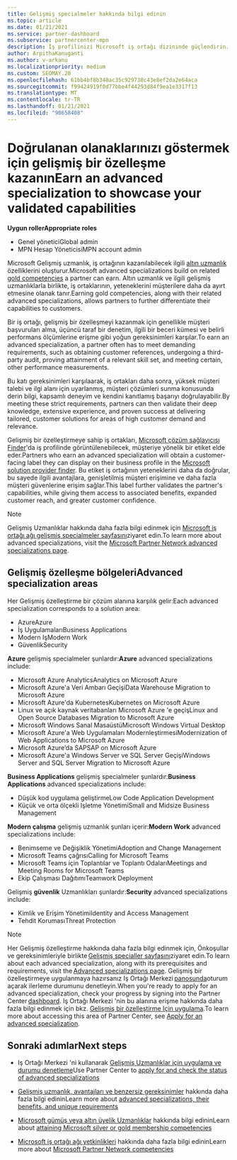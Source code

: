 ```yaml
---
title: Gelişmiş specialmeler hakkında bilgi edinin
ms.topic: article
ms.date: 01/21/2021
ms.service: partner-dashboard
ms.subservice: partnercenter-mpn
description: İş profilinizi Microsoft iş ortağı dizininde güçlendirin. Mevcut altın ve gümüş uzmanlıklarınızla birlikte elde ettiğiniz Gelişmiş Uzmanlıklar hakkında bilgi edinin.
author: ArpithaKanuganti
ms.author: v-arkanu
ms.localizationpriority: medium
ms.custom: SEOMAY.20
ms.openlocfilehash: 61bb4bf8b340ac35c929738c43e8ef2da2e64aca
ms.sourcegitcommit: f99424919f0d77bbe4f44293d84f9ea1e3317f13
ms.translationtype: MT
ms.contentlocale: tr-TR
ms.lasthandoff: 01/21/2021
ms.locfileid: "98658408"
---
```

# <a name="earn-an-advanced-specialization-to-showcase-your-validated-capabilities"></a><span data-ttu-id="74746-104">Doğrulanan olanaklarınızı göstermek için gelişmiş bir özelleşme kazanın</span><span class="sxs-lookup"><span data-stu-id="74746-104">Earn an advanced specialization to showcase your validated capabilities</span></span>

<span data-ttu-id="74746-105">**Uygun roller**</span><span class="sxs-lookup"><span data-stu-id="74746-105">**Appropriate roles**</span></span>

- <span data-ttu-id="74746-106">Genel yönetici</span><span class="sxs-lookup"><span data-stu-id="74746-106">Global admin</span></span>
- <span data-ttu-id="74746-107">MPN Hesap Yöneticisi</span><span class="sxs-lookup"><span data-stu-id="74746-107">MPN account admin</span></span>

<span data-ttu-id="74746-108">Microsoft Gelişmiş uzmanlık, iş ortağının kazanılabilecek ilgili [altın uzmanlık](learn-about-competencies.md) özelliklerini oluşturur.</span><span class="sxs-lookup"><span data-stu-id="74746-108">Microsoft advanced specializations build on related [gold competencies](learn-about-competencies.md) a partner can earn.</span></span> <span data-ttu-id="74746-109">Altın uzmanlık ve ilgili gelişmiş uzmanlıklarla birlikte, iş ortaklarının, yeteneklerini müşterilere daha da ayırt etmesine olanak tanır.</span><span class="sxs-lookup"><span data-stu-id="74746-109">Earning gold competencies, along with their related advanced specializations, allows partners to further differentiate their capabilities to customers.</span></span>

<span data-ttu-id="74746-110">Bir iş ortağı, gelişmiş bir özelleşmeyi kazanmak için genellikle müşteri başvuruları alma, üçüncü taraf bir denetim, ilgili bir beceri kümesi ve belirli performans ölçümlerine erişme gibi yoğun gereksinimleri karşılar.</span><span class="sxs-lookup"><span data-stu-id="74746-110">To earn an advanced specialization, a partner often has to meet demanding requirements, such as obtaining customer references, undergoing a third-party audit, proving attainment of a relevant skill set, and meeting certain, other performance measurements.</span></span>

<span data-ttu-id="74746-111">Bu katı gereksinimleri karşılaarak, iş ortakları daha sonra, yüksek müşteri talebi ve ilgi alanı için uyarlanmış, müşteri çözümleri sunma konusunda derin bilgi, kapsamlı deneyim ve kendini kanıtlamış başarıyı doğrulayabilir.</span><span class="sxs-lookup"><span data-stu-id="74746-111">By meeting these strict requirements, partners can then validate their deep knowledge, extensive experience, and proven success at delivering tailored, customer solutions for areas of high customer demand and relevance.</span></span>

<span data-ttu-id="74746-112">Gelişmiş bir özelleştirmeye sahip iş ortakları, [Microsoft çözüm sağlayıcısı Finder](https://www.microsoft.com/solution-providers/home)'da iş profilinde görüntülenebilecek, müşteriye yönelik bir etiket elde eder.</span><span class="sxs-lookup"><span data-stu-id="74746-112">Partners who earn an advanced specialization will obtain a customer-facing label they can display on their business profile in the [Microsoft solution provider finder](https://www.microsoft.com/solution-providers/home).</span></span> <span data-ttu-id="74746-113">Bu etiket iş ortağının yeteneklerini daha da doğrular, bu sayede ilgili avantajlara, genişletilmiş müşteri erişimine ve daha fazla müşteri güvenlerine erişim sağlar.</span><span class="sxs-lookup"><span data-stu-id="74746-113">This label further validates the partner's capabilities, while giving them access to associated benefits, expanded customer reach, and greater customer confidence.</span></span>

> [!NOTE]
> <span data-ttu-id="74746-114">Gelişmiş Uzmanlıklar hakkında daha fazla bilgi edinmek için [Microsoft iş ortağı ağı gelişmiş specialmeler sayfasını](https://partner.microsoft.com/membership/advanced-specialization)ziyaret edin.</span><span class="sxs-lookup"><span data-stu-id="74746-114">To learn more about advanced specializations, visit the [Microsoft Partner Network advanced specializations page](https://partner.microsoft.com/membership/advanced-specialization).</span></span>

## <a name="advanced-specialization-areas"></a><span data-ttu-id="74746-115">Gelişmiş özelleşme bölgeleri</span><span class="sxs-lookup"><span data-stu-id="74746-115">Advanced specialization areas</span></span>

<span data-ttu-id="74746-116">Her Gelişmiş özelleştirme bir çözüm alanına karşılık gelir:</span><span class="sxs-lookup"><span data-stu-id="74746-116">Each advanced specialization corresponds to a solution area:</span></span>

- <span data-ttu-id="74746-117">Azure</span><span class="sxs-lookup"><span data-stu-id="74746-117">Azure</span></span>
- <span data-ttu-id="74746-118">İş Uygulamaları</span><span class="sxs-lookup"><span data-stu-id="74746-118">Business Applications</span></span>
- <span data-ttu-id="74746-119">Modern Iş</span><span class="sxs-lookup"><span data-stu-id="74746-119">Modern Work</span></span>
- <span data-ttu-id="74746-120">Güvenlik</span><span class="sxs-lookup"><span data-stu-id="74746-120">Security</span></span>

<span data-ttu-id="74746-121">**Azure** gelişmiş specialmeler şunlardır:</span><span class="sxs-lookup"><span data-stu-id="74746-121">**Azure** advanced specializations include:</span></span>

- <span data-ttu-id="74746-122">Microsoft Azure Analytics</span><span class="sxs-lookup"><span data-stu-id="74746-122">Analytics on Microsoft Azure</span></span>
- <span data-ttu-id="74746-123">Microsoft Azure'a Veri Ambarı Geçişi</span><span class="sxs-lookup"><span data-stu-id="74746-123">Data Warehouse Migration to Microsoft Azure</span></span>
- <span data-ttu-id="74746-124">Microsoft Azure'da Kubernetes</span><span class="sxs-lookup"><span data-stu-id="74746-124">Kubernetes on Microsoft Azure</span></span>
- <span data-ttu-id="74746-125">Linux ve açık kaynak veritabanları Microsoft Azure 'e geçiş</span><span class="sxs-lookup"><span data-stu-id="74746-125">Linux and Open Source Databases Migration to Microsoft Azure</span></span>
- <span data-ttu-id="74746-126">Microsoft Windows Sanal Masaüstü</span><span class="sxs-lookup"><span data-stu-id="74746-126">Microsoft Windows Virtual Desktop</span></span>
- <span data-ttu-id="74746-127">Microsoft Azure'a Web Uygulamaları Modernleştirmesi</span><span class="sxs-lookup"><span data-stu-id="74746-127">Modernization of Web Applications to Microsoft Azure</span></span>
- <span data-ttu-id="74746-128">Microsoft Azure’da SAP</span><span class="sxs-lookup"><span data-stu-id="74746-128">SAP on Microsoft Azure</span></span>
- <span data-ttu-id="74746-129">Microsoft Azure'a Windows Server ve SQL Server Geçişi</span><span class="sxs-lookup"><span data-stu-id="74746-129">Windows Server and SQL Server Migration to Microsoft Azure</span></span>

<span data-ttu-id="74746-130">**Business Applications** gelişmiş specialmeler şunlardır:</span><span class="sxs-lookup"><span data-stu-id="74746-130">**Business Applications** advanced specializations include:</span></span>

- <span data-ttu-id="74746-131">Düşük kod uygulama geliştirme</span><span class="sxs-lookup"><span data-stu-id="74746-131">Low Code Application Development</span></span>
- <span data-ttu-id="74746-132">Küçük ve orta ölçekli Işletme Yönetimi</span><span class="sxs-lookup"><span data-stu-id="74746-132">Small and Midsize Business Management</span></span>

<span data-ttu-id="74746-133">**Modern çalışma** gelişmiş uzmanlık şunları içerir:</span><span class="sxs-lookup"><span data-stu-id="74746-133">**Modern Work** advanced specializations include:</span></span>

- <span data-ttu-id="74746-134">Benimseme ve Değişiklik Yönetimi</span><span class="sxs-lookup"><span data-stu-id="74746-134">Adoption and Change Management</span></span>
- <span data-ttu-id="74746-135">Microsoft Teams çağrısı</span><span class="sxs-lookup"><span data-stu-id="74746-135">Calling for Microsoft Teams</span></span>
- <span data-ttu-id="74746-136">Microsoft Teams için Toplantılar ve Toplantı Odaları</span><span class="sxs-lookup"><span data-stu-id="74746-136">Meetings and Meeting Rooms for Microsoft Teams</span></span>
- <span data-ttu-id="74746-137">Ekip Çalışması Dağıtımı</span><span class="sxs-lookup"><span data-stu-id="74746-137">Teamwork Deployment</span></span>

<span data-ttu-id="74746-138">Gelişmiş **güvenlik** Uzmanlıkları şunlardır:</span><span class="sxs-lookup"><span data-stu-id="74746-138">**Security** advanced specializations include:</span></span>

- <span data-ttu-id="74746-139">Kimlik ve Erişim Yönetimi</span><span class="sxs-lookup"><span data-stu-id="74746-139">Identity and Access Management</span></span>
- <span data-ttu-id="74746-140">Tehdit Koruması</span><span class="sxs-lookup"><span data-stu-id="74746-140">Threat Protection</span></span>

> [!NOTE]
> <span data-ttu-id="74746-141">Her Gelişmiş özelleştirme hakkında daha fazla bilgi edinmek için, Önkoşullar ve gereksinimleriyle birlikte [Gelişmiş specialler sayfasını](https://partner.microsoft.com/membership/advanced-specialization)ziyaret edin.</span><span class="sxs-lookup"><span data-stu-id="74746-141">To learn about each advanced specialization, along with its prerequisites and requirements, visit the [Advanced specializations page](https://partner.microsoft.com/membership/advanced-specialization).</span></span> <span data-ttu-id="74746-142">Gelişmiş bir özelleştirmeye uygulanmaya hazırsanız Iş Ortağı Merkezi [panosunda](https://partner.microsoft.com/dashboard)oturum açarak ilerleme durumunu denetleyin.</span><span class="sxs-lookup"><span data-stu-id="74746-142">When you're ready to apply for an advanced specialization, check your progress by signing into the Partner Center [dashboard](https://partner.microsoft.com/dashboard).</span></span> <span data-ttu-id="74746-143">Iş Ortağı Merkezi 'nin bu alanına erişme hakkında daha fazla bilgi edinmek için bkz. [Gelişmiş bir özelleştirme Için uygulama](advanced-specializations-apply.md).</span><span class="sxs-lookup"><span data-stu-id="74746-143">To learn more about accessing this area of Partner Center, see [Apply for an advanced specialization](advanced-specializations-apply.md).</span></span>

## <a name="next-steps"></a><span data-ttu-id="74746-144">Sonraki adımlar</span><span class="sxs-lookup"><span data-stu-id="74746-144">Next steps</span></span>

- <span data-ttu-id="74746-145">Iş Ortağı Merkezi 'ni kullanarak [Gelişmiş Uzmanlıklar için uygulama ve durumu denetleme](advanced-specializations-apply.md)</span><span class="sxs-lookup"><span data-stu-id="74746-145">Use Partner Center to [apply for and check the status of advanced specializations](advanced-specializations-apply.md)</span></span>

- <span data-ttu-id="74746-146">[Gelişmiş uzmanlık, avantajları ve benzersiz gereksinimler](https://partner.microsoft.com/membership/advanced-specialization) hakkında daha fazla bilgi edinin</span><span class="sxs-lookup"><span data-stu-id="74746-146">Learn more about [advanced specializations, their benefits, and unique requirements](https://partner.microsoft.com/membership/advanced-specialization)</span></span>

- <span data-ttu-id="74746-147">[Microsoft gümüş veya altın üyelik Uzmanlıklar](learn-about-competencies.md) hakkında bilgi edinin</span><span class="sxs-lookup"><span data-stu-id="74746-147">Learn about [attaining Microsoft silver or gold membership competencies](learn-about-competencies.md)</span></span>

- <span data-ttu-id="74746-148">[Microsoft iş ortağı ağı yetkinlikleri](https://partner.microsoft.com/membership/competencies) hakkında daha fazla bilgi edinin</span><span class="sxs-lookup"><span data-stu-id="74746-148">Learn more about [Microsoft Partner Network competencies](https://partner.microsoft.com/membership/competencies)</span></span>